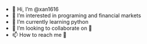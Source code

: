 - 👋 Hi, I’m @xan1616
- 👀 I’m interested in programing and financial markets
- 🌱 I’m currently learning python
- 💞️ I’m looking to collaborate on 🤭
- 📫 How to reach me 🤍

<!---
xan1616/xan1616 is a ✨ special ✨ repository because its `README.md` (this file) appears on your GitHub profile.
You can click the Preview link to take a look at your changes.
--->

